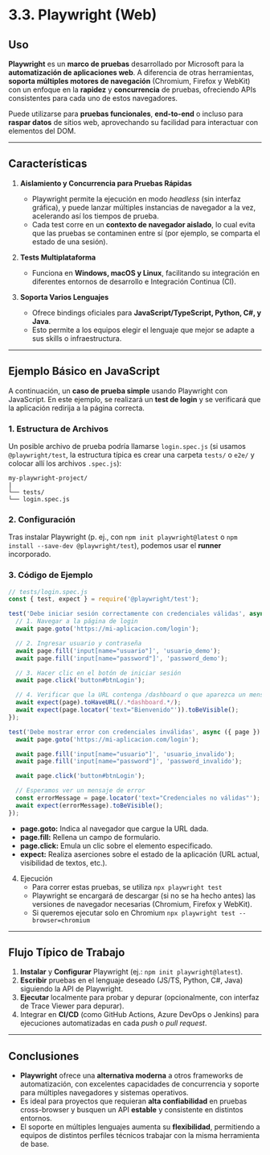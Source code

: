 # 3.3. Playwright (Web)

## Uso
**Playwright** es un **marco de pruebas** desarrollado por Microsoft para la **automatización de aplicaciones web**. A diferencia de otras herramientas, **soporta múltiples motores de navegación** (Chromium, Firefox y WebKit) con un enfoque en la **rapidez** y **concurrencia** de pruebas, ofreciendo APIs consistentes para cada uno de estos navegadores.

Puede utilizarse para **pruebas funcionales**, **end-to-end** o incluso para **raspar datos** de sitios web, aprovechando su facilidad para interactuar con elementos del DOM.

---

## Características

1. **Aislamiento y Concurrencia para Pruebas Rápidas**  
   - Playwright permite la ejecución en modo *headless* (sin interfaz gráfica), y puede lanzar múltiples instancias de navegador a la vez, acelerando así los tiempos de prueba.  
   - Cada test corre en un **contexto de navegador aislado**, lo cual evita que las pruebas se contaminen entre sí (por ejemplo, se comparta el estado de una sesión).

2. **Tests Multiplataforma**  
   - Funciona en **Windows, macOS y Linux**, facilitando su integración en diferentes entornos de desarrollo e Integración Continua (CI).

3. **Soporta Varios Lenguajes**  
   - Ofrece bindings oficiales para **JavaScript/TypeScript, Python, C#, y Java**.  
   - Esto permite a los equipos elegir el lenguaje que mejor se adapte a sus skills o infraestructura.

---

## Ejemplo Básico en JavaScript

A continuación, un **caso de prueba simple** usando Playwright con JavaScript. En este ejemplo, se realizará un **test de login** y se verificará que la aplicación redirija a la página correcta.

### 1. Estructura de Archivos

Un posible archivo de prueba podría llamarse `login.spec.js` (si usamos `@playwright/test`, la estructura típica es crear una carpeta `tests/` o `e2e/` y colocar allí los archivos `.spec.js`):
```
my-playwright-project/
|
└── tests/
└── login.spec.js
```
### 2. Configuración
Tras instalar Playwright (p. ej., con `npm init playwright@latest` o `npm install --save-dev @playwright/test`), podemos usar el **runner** incorporado.

### 3. Código de Ejemplo

```js
// tests/login.spec.js
const { test, expect } = require('@playwright/test');

test('Debe iniciar sesión correctamente con credenciales válidas', async ({ page }) => {
  // 1. Navegar a la página de login
  await page.goto('https://mi-aplicacion.com/login');

  // 2. Ingresar usuario y contraseña
  await page.fill('input[name="usuario"]', 'usuario_demo');
  await page.fill('input[name="password"]', 'password_demo');

  // 3. Hacer clic en el botón de iniciar sesión
  await page.click('button#btnLogin');

  // 4. Verificar que la URL contenga /dashboard o que aparezca un mensaje de bienvenida
  await expect(page).toHaveURL(/.*dashboard.*/);
  await expect(page.locator('text="Bienvenido"')).toBeVisible();
});

test('Debe mostrar error con credenciales inválidas', async ({ page }) => {
  await page.goto('https://mi-aplicacion.com/login');

  await page.fill('input[name="usuario"]', 'usuario_invalido');
  await page.fill('input[name="password"]', 'password_invalido');

  await page.click('button#btnLogin');

  // Esperamos ver un mensaje de error
  const errorMessage = page.locator('text="Credenciales no válidas"');
  await expect(errorMessage).toBeVisible();
});
```
- **page.goto:** Indica al navegador que cargue la URL dada.
- **page.fill:** Rellena un campo de formulario.
- **page.click:** Emula un clic sobre el elemento especificado.
- **expect:** Realiza aserciones sobre el estado de la aplicación (URL actual, visibilidad de textos, etc.).

4. Ejecución
     - Para correr estas pruebas, se utiliza `npx playwright test`
     - Playwright se encargará de descargar (si no se ha hecho antes) las versiones de navegador necesarias (Chromium, Firefox y WebKit).
	 - Si queremos ejecutar solo en Chromium `npx playwright test --browser=chromium`
---
## Flujo Típico de Trabajo
1. **Instalar** y **Configurar** Playwright (ej.: `npm init playwright@latest`).
2. **Escribir** pruebas en el lenguaje deseado (JS/TS, Python, C#, Java) siguiendo la API de Playwright.
3.	**Ejecutar** localmente para probar y depurar (opcionalmente, con interfaz de Trace Viewer para depurar).
4.	Integrar en **CI/CD** (como GitHub Actions, Azure DevOps o Jenkins) para ejecuciones automatizadas en cada *push* o *pull request*.
---
## Conclusiones
- **Playwright** ofrece una **alternativa moderna** a otros frameworks de automatización, con excelentes capacidades de concurrencia y soporte para múltiples navegadores y sistemas operativos.
- Es ideal para proyectos que requieran **alta confiabilidad** en pruebas cross-browser y busquen un API **estable** y consistente en distintos entornos.
- El soporte en múltiples lenguajes aumenta su **flexibilidad**, permitiendo a equipos de distintos perfiles técnicos trabajar con la misma herramienta de base.